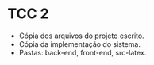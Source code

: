 # TCC 2

- Cópia dos arquivos do projeto escrito.
- Cópia da implementação do sistema.
- Pastas: back-end, front-end, src-latex.

